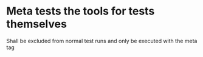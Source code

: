 # Meta tests the tools for tests themselves

Shall be excluded from normal test runs and only be executed with the meta tag
